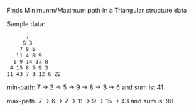 Finds Minimunm/Maximum path in a Triangular structure data 

Sample data:
```
      7
     6 3
    7 8 5
   11 4 8 9
  1 9 14 17 8
 4 15 8 5 9 3
11 43 7 3 12 6 22
```

min-path: 7 -> 3 -> 5 -> 9 -> 8 -> 3 -> 6 and sum is: 41

max-path: 7 -> 6 -> 7 -> 11 -> 9 -> 15 -> 43 and sum is: 98
